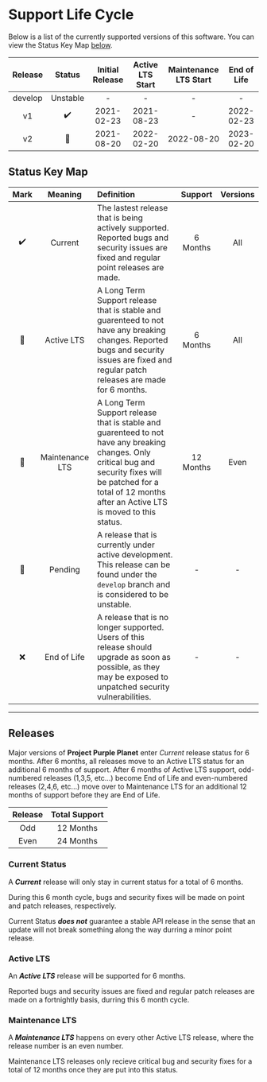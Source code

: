 # Support Life Cycle

Below is a list of the currently supported versions of this software. You can view the Status Key Map [below](#status-key-map).

| Release | Status | Initial Release | Active LTS Start | Maintenance LTS Start | End of Life |
| :-----: | :----------------: | :-------------: | :------------------: | :--------------------: | :-: |
| develop  | Unstable | - | - | - | - |
| v1  | :heavy_check_mark: | 2021-02-23 | 2021-08-23 | - | 2022-02-23 |
| v2  | :construction: | 2021-08-20 | 2022-02-20 | 2022-08-20 | 2023-02-20 |

## Status Key Map

| Mark | Meaning | Definition | Support | Versions |
| :--: | :-----: | :---- | :---: | :---: |
| :heavy_check_mark: | Current | The lastest release that is being actively supported. Reported bugs and security issues are fixed and regular point releases are made. | 6 Months | All |
| :purple_heart: | Active LTS | A Long Term Support release that is stable and guarenteed to not have any breaking changes. Reported bugs and security issues are fixed and regular patch releases are made for 6 months. | 6 Months | All |
| :wrench: |  Maintenance LTS | A Long Term Support release that is stable and guarenteed to not have any breaking changes. Only critical bug and security fixes will be patched for a total of 12 months after an Active LTS is moved to this status. | 12 Months | Even |
| :construction: | Pending | A release that is currently under active development. This release can be found under the `develop` branch and is considered to be unstable. | - | - |
| :x: | End of Life | A release that is no longer supported. Users of this release should upgrade as soon as possible, as they may be exposed to unpatched security vulnerabilities. | - | - |

---
## Releases
Major versions of **Project Purple Planet** enter _Current_ release status for 6 months. After 6 months, all releases move to an Active LTS status for an additional 6 months of support. After 6 months of Active LTS support, odd-numbered releases (1,3,5, etc...) become End of Life and even-numbered releases (2,4,6, etc...) move over to Maintenance LTS for an additional 12 months of support before they are End of Life.

| Release | Total Support |
| :-----: | :-----: |
| Odd  | 12 Months |
| Even | 24 Months |


### Current Status

A **_Current_** release will only stay in current status for a total of 6 months.

During this 6 month cycle, bugs and security fixes will be made on point and patch releases, respectively.

Current Status **_does not_** guarantee a stable API release in the sense that an update will not break something along the way durring a minor point release.

### Active LTS

An **_Active LTS_** release will be supported for 6 months.

Reported bugs and security issues are fixed and regular patch releases are made on a fortnightly basis, durring this 6 month cycle.

### Maintenance LTS

A **_Maintenance LTS_** happens on every other Active LTS release, where the release number is an even number.

Maintenance LTS releases only recieve critical bug and security fixes for a total of 12 months once they are put into this status.